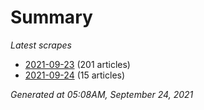 # Summary
*Latest scrapes*
* [2021-09-23](https://github.com/nuuuwan/news_lk/blob/data/news_lk.2021-09-23.json) (201 articles)
* [2021-09-24](https://github.com/nuuuwan/news_lk/blob/data/news_lk.2021-09-24.json) (15 articles)

*Generated at 05:08AM, September 24, 2021*